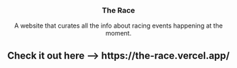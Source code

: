 <div id="top"></div>
<!-- PROJECT LOGO -->
<br />
<div align="center">

  <h3 align="center">The Race</h3>

  <p align="center">
    A website that curates all the info about racing events happening at the moment.
    
  </p>
  
  <h2>Check it out here --> https://the-race.vercel.app/<h2>
</div>


  
